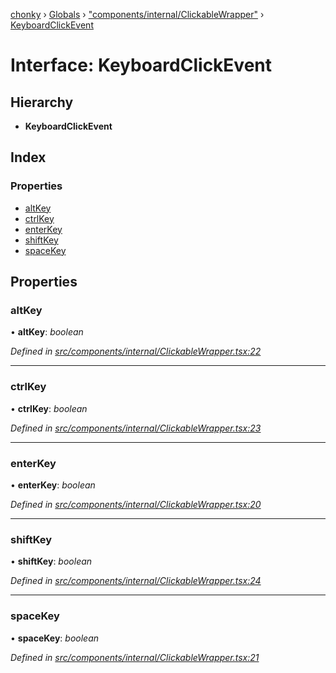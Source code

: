[chonky](../README.md) › [Globals](../globals.md) › ["components/internal/ClickableWrapper"](../modules/_components_internal_clickablewrapper_.md) › [KeyboardClickEvent](_components_internal_clickablewrapper_.keyboardclickevent.md)

# Interface: KeyboardClickEvent

## Hierarchy

* **KeyboardClickEvent**

## Index

### Properties

* [altKey](_components_internal_clickablewrapper_.keyboardclickevent.md#altkey)
* [ctrlKey](_components_internal_clickablewrapper_.keyboardclickevent.md#ctrlkey)
* [enterKey](_components_internal_clickablewrapper_.keyboardclickevent.md#enterkey)
* [shiftKey](_components_internal_clickablewrapper_.keyboardclickevent.md#shiftkey)
* [spaceKey](_components_internal_clickablewrapper_.keyboardclickevent.md#spacekey)

## Properties

###  altKey

• **altKey**: *boolean*

*Defined in [src/components/internal/ClickableWrapper.tsx:22](https://github.com/TimboKZ/Chonky/blob/eb6f214/src/components/internal/ClickableWrapper.tsx#L22)*

___

###  ctrlKey

• **ctrlKey**: *boolean*

*Defined in [src/components/internal/ClickableWrapper.tsx:23](https://github.com/TimboKZ/Chonky/blob/eb6f214/src/components/internal/ClickableWrapper.tsx#L23)*

___

###  enterKey

• **enterKey**: *boolean*

*Defined in [src/components/internal/ClickableWrapper.tsx:20](https://github.com/TimboKZ/Chonky/blob/eb6f214/src/components/internal/ClickableWrapper.tsx#L20)*

___

###  shiftKey

• **shiftKey**: *boolean*

*Defined in [src/components/internal/ClickableWrapper.tsx:24](https://github.com/TimboKZ/Chonky/blob/eb6f214/src/components/internal/ClickableWrapper.tsx#L24)*

___

###  spaceKey

• **spaceKey**: *boolean*

*Defined in [src/components/internal/ClickableWrapper.tsx:21](https://github.com/TimboKZ/Chonky/blob/eb6f214/src/components/internal/ClickableWrapper.tsx#L21)*
